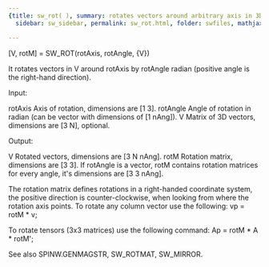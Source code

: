 ```yaml
---
{title: sw_rot( ), summary: rotates vectors around arbitrary axis in 3D, keywords: sample,
  sidebar: sw_sidebar, permalink: sw_rot.html, folder: swfiles, mathjax: 'true'}

---
```

 
[V, rotM] = SW_ROT(rotAxis, rotAngle, {V})
 
It rotates vectors in V around rotAxis by rotAngle radian (positive angle
is the right-hand direction).
 
Input:
 
rotAxis   Axis of rotation, dimensions are [1 3].
rotAngle  Angle of rotation in radian (can be vector with dimensions of
          [1 nAng]).
V         Matrix of 3D vectors, dimensions are [3 N], optional.
 
Output:
 
V         Rotated vectors, dimensions are [3 N nAng].
rotM      Rotation matrix, dimensions are [3 3]. If rotAngle is a vector,
          rotM contains rotation matrices for every angle, it's
          dimensions are [3 3 nAng].
 
The rotation matrix defines rotations in a right-handed coordinate
system, the positive direction is counter-clockwise, when looking from
where the rotation axis points. To rotate any column vector use the
following:
  vp = rotM * v;
 
To rotate tensors (3x3 matrices) use the following command:
  Ap = rotM * A * rotM';
 
See also SPINW.GENMAGSTR, SW_ROTMAT, SW_MIRROR.
 

